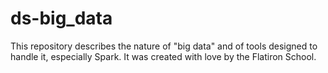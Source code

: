 # ds-big_data

This repository describes the nature of "big data" and of tools designed to handle it, especially Spark. It was created with love by the Flatiron School.
